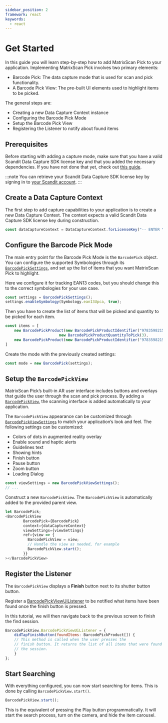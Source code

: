 ```yaml
---
sidebar_position: 2
framework: react
keywords:
  - react
---
```


# Get Started

In this guide you will learn step-by-step how to add MatrixScan Pick to your application. Implementing MatrixScan Pick involves two primary elements:

- Barcode Pick: The data capture mode that is used for scan and pick functionality.
- A Barcode Pick View: The pre-built UI elements used to highlight items to be picked.

The general steps are:

- Creating a new Data Capture Context instance
- Configuring the Barcode Pick Mode
- Setup the Barcode Pick View
- Registering the Listener to notify about found items

## Prerequisites

Before starting with adding a capture mode, make sure that you have a valid Scandit Data Capture SDK license key and that you added the necessary dependencies. If you have not done that yet, check out [this guide](../add-sdk.md).

:::note
You can retrieve your Scandit Data Capture SDK license key by signing in to [your Scandit account](https://ssl.scandit.com/dashboard/sign-in).
:::

## Create a Data Capture Context

The first step to add capture capabilities to your application is to create a new Data Capture Context. The context expects a valid Scandit Data Capture SDK license key during construction.

```javascript
const dataCaptureContext = DataCaptureContext.forLicenseKey("-- ENTER YOUR SCANDIT LICENSE KEY HERE --");
```

## Configure the Barcode Pick Mode

The main entry point for the Barcode Pick Mode is the `BarcodePick` object. You can configure the supported Symbologies through its [`BarcodePickSettings`](https://docs.scandit.com/6.28/data-capture-sdk/react-native/barcode-capture/api/barcode-pick-settings.html), and set up the list of items that you want MatrixScan Pick to highlight.

Here we configure it for tracking EAN13 codes, but you should change this to the correct symbologies for your use case.

```javascript
const settings = BarcodePickSettings();
settings.enableSymbology(Symbology.ean13Upca, true);
```

Then you have to create the list of items that will be picked and quantity to be picked for each item.

```javascript
const items = [
    new BarcodePickProduct(new BarcodePickProductIdentifier("9783598215438"),
                        new BarcodePickProductQuantityToPick(3),
    new BarcodePickProduct(new BarcodePickProductIdentifier("9783598215414"), new BarcodePickProductQuantityToPick(3)
]
```

Create the mode with the previously created settings:

```javascript
const mode = new BarcodePick(settings);
```

## Setup the `BarcodePickView`

MatrixScan Pick’s built-in AR user interface includes buttons and overlays that guide the user through the scan and pick process. By adding a [`BarcodePickView`](https://docs.scandit.com/6.28/data-capture-sdk/react-native/barcode-capture/api/ui/barcode-pick-view.html#class-scandit.datacapture.barcode.pick.ui.BarcodePickView), the scanning interface is added automatically to your application.

The `BarcodePickView` appearance can be customized through [`BarcodePickViewSettings`](https://docs.scandit.com/6.28/data-capture-sdk/react-native/barcode-capture/api/ui/barcode-pick-view-settings.html#class-scandit.datacapture.barcode.pick.ui.BarcodePickViewSettings) to match your application’s look and feel. The following settings can be customized:

* Colors of dots in augmented reality overlay
* Enable sound and haptic alerts
* Guidelines text
* Showing hints
* Finish button
* Pause button
* Zoom button
* Loading Dialog

```javascript
const viewSettings = new BarcodePickViewSettings();
// ...
```

Construct a new `BarcodePickView`. The `BarcodePickView` is automatically added to the provided parent view.

```javascript
let BarcodePick;
<BarcodePickView
        BarcodePick={BarcodePick}
        context={dataCaptureContext}
        viewSettings={viewSettings}
        ref={view => {
          BarcodePickView = view;
          // Handle the view as needed, for example
          BarcodePickView.start();
        }}
></BarcodePickView>
```

## Register the Listener

The `BarcodePickView` displays a **Finish** button next to its shutter button button. 

Register a [BarcodePickViewUiListener](https://docs.scandit.com/6.28/data-capture-sdk/react-native/barcode-capture/api/ui/barcode-pick-view.html#interface-scandit.datacapture.barcode.pick.ui.IBarcodePickViewUiListener) to be notified what items have been found once the finish button is pressed.

In this tutorial, we will then navigate back to the previous screen to finish the find session.

```javascript
BarcodePickView.BarcodePickViewUiListener = {
    didTapFinishButton(foundItems: BarcodePickProduct[]) {
    // This method is called when the user presses the
    // finish button. It returns the list of all items that were found during
    // the session.
    }
};
```

## Start Searching

With everything configured, you can now start searching for items. This is done by calling `BarcodePickView.start()`.

```javascript
BarcodePickView.start();
```

This is the equivalent of pressing the Play button programmatically. It will start the search process, turn on the camera, and hide the item carousel.
